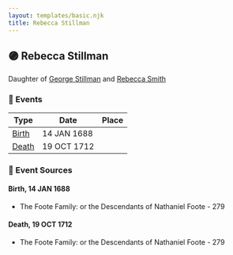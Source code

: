 ```yaml
---
layout: templates/basic.njk
title: Rebecca Stillman
---
```

## 🟣 Rebecca Stillman

Daughter of [George Stillman](/people/6/67040632) and [Rebecca Smith](/people/7/76162584)

### 📆 Events

Type | Date | Place
------ | ------ | ------
[Birth](#event-a258b0fb-13d8-41a1-a97d-e6be3bc15dda) | 14 JAN 1688 |
[Death](#event-8423cca2-1196-4337-92ac-5d34c36ceeec) | 19 OCT 1712 |

### 📰 Event Sources

#### <a id="event-a258b0fb-13d8-41a1-a97d-e6be3bc15dda"></a> Birth, 14 JAN 1688
* The Foote Family: or the Descendants of Nathaniel Foote  - 279

#### <a id="event-8423cca2-1196-4337-92ac-5d34c36ceeec"></a> Death, 19 OCT 1712
* The Foote Family: or the Descendants of Nathaniel Foote  - 279